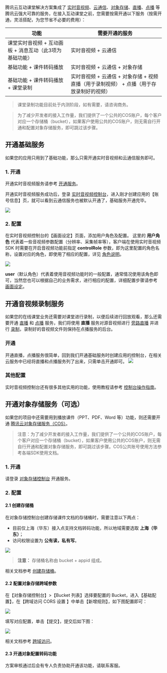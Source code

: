 腾讯云互动课堂解决方案集成了 [实时音视频](https://cloud.tencent.com/document/product/268/8424)、[云通信](https://cloud.tencent.com/document/product/269/1504)、[对象存储](https://cloud.tencent.com/document/product/436/6225)、[直播](https://cloud.tencent.com/document/product/267/2822)、[点播](https://cloud.tencent.com/document/product/266/2833) 等腾讯云强大可靠的服务，在接入互动课堂之前，您需要按需开通以下服务（按需开通，灵活搭配，为您节省不必要的费用）：

功能 | 需要开通的服务
--------- | ---------
课堂实时音视频 + 互动画板 + 消息互动（此3项为基础功能） | 实时音视频 + 云通信
基础功能 + 课件转码播放 | 实时音视频 + 云通信 + 对象存储
基础功能 + 课件转码播放 + 课堂录制 | 实时音视频 + 云通信 + 对象存储 + 视频直播（用于录制视频） + 点播（用于存放录制好的视频）

> 课堂录制功能目前处于内测阶段，如有需要，请咨询商务。

> 为了减少开发者的接入工作量，我们提供了一个公共的COS账户，每个客户对应一个存储桶（bucket），如果客户使用公共的COS账户，则无需自行开通和配置对象存储服务，即可跳过该步骤。

## 开通基础服务
如果您的应用只用到了基础功能，那么只需开通实时音视频和云通信服务即可。

### 1. 开通
开通实时音视频服务请参考 [开通服务](https://cloud.tencent.com/document/product/647/17195)。

开通实时音视频服务成功后，登录 [实时音视频控制台](https://console.cloud.tencent.com/rav)，进入刚才创建应用的【账号信息】页，就可以看到云通信服务也被默认开通了，基础服务开通完毕。

![](https://main.qcloudimg.com/raw/32ec7a39f21d71fbcb9986bdea4e64ad.png)

### 2. 配置
在实时音视频控制台的【画面设定】页面，添加用户角色及配置。
这里的 **用户角色** 代表着一些音视频参数配置（分辨率、采集帧率等），客户端在使用实时音视频  SDK 时需要在开启音视频功能前指定 **controlRole** 参数，即为这里配置的角色名称，设置对应的角色，即使用了相应的配置，详见 [角色说明](https://cloud.tencent.com/document/product/647/17230#.E8.A7.92.E8.89.B2)。

![](https://main.qcloudimg.com/raw/0a2d4cd7bc9036960347d87e386e520a.png)

**user**（默认角色）代表着使用音视频功能时的一般配置，通常情况使用该角色即可，当然您也可以根据自己的业务需求，进行相应的配置，详细配置步骤请参考 [画面设定](https://cloud.tencent.com/document/product/647/17308)。


## 开通音视频录制服务
如果您的在线课堂业务还需要对课堂进行录制，以便后续进行回放观看，那么还需要开通 [直播](https://cloud.tencent.com/document/product/267/2822) 和 [点播](https://cloud.tencent.com/document/product/266/2833) 服务，我们将使用 **直播** 服务对源音视频进行 [旁路直播](https://cloud.tencent.com/document/product/647/16826) 并进行 [录制](https://cloud.tencent.com/document/product/647/16823)，录制好的音视频文件则保持在点播服务的后台。

### 开通
开通直播，点播服务很简单，回到我们开通基础服务时创建应用的控制台，在相关云服务中已经将直播和点播服务列了出来，只需单击开通即可。
![](https://main.qcloudimg.com/raw/09b3e5995f1b76499f33fb825d25a7ee.png)

### 其他配置
实时音视频控制台还有很多其他实用的功能，使用教程请参考 [控制台操作指南](https://cloud.tencent.com/document/product/647/17304)。

## 开通对象存储服务（可选）
如果您的项目中还需要用到播放课件（PPT、PDF、Word 等）功能，则还需要开通 [腾讯云对象存储服务（COS）](https://cloud.tencent.com/document/product/436/6225)。

> 注意：为了减少开发者的接入工作量，我们提供了一个公共的COS账户，每个客户对应一个存储桶（bucket），如果客户使用公共的COS账户，则无需自行开通和配置对象存储服务，即可跳过该步骤。COS公共账号使用方法参考各端SDK使用文档。

### 1. 开通
请登录 [对象存储控制台](https://console.cloud.tencent.com/cos5) 开通服务。

### 2. 配置

#### 2.1 创建存储桶
在对象存储控制台创建存储课件文档的存储桶时，需要注意以下两点：

* 目前仅上海（华东）接入点支持文档转码功能，所以地域需要选取 **上海（华东）**；
* 访问权限设置为 **公有读，私有写**。

![](https://main.qcloudimg.com/raw/3f19c1134ee0294f0dc9500e43bb64f5.png)

>**注意：** 存储桶名称由 bucket + appid 组成。

相关文档参考 [创建存储桶](https://cloud.tencent.com/document/product/436/6232)。

#### 2.2  配置对象存储跨域参数

在【对象存储控制台】>【Bucket 列表】选择要配置的 Bucket，进入【基础配置】，在【跨域访问 CORS 设置 】中单击【新增规则】，如下图配置即可：

![](https://main.qcloudimg.com/raw/f5b03dda8420ad6fac882713a6cfdfbf.png)

填写对应配置，单击【提交】，提交后如下图：

![](https://main.qcloudimg.com/raw/5e2bb1db68b6edbb2c601ff364914c8d.png)

相关文档参考 [跨域访问](https://cloud.tencent.com/document/product/436/13318)。

#### 2.3  开通对象配置转码功能
方案审核通过后会有专人负责协助开通该功能，请联系客服。
